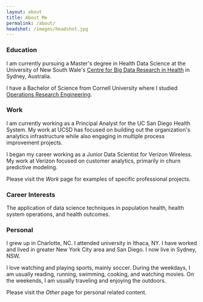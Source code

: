 ```yaml
---
layout: about
title: About Me
permalink: /about/
headshot: /images/headshot.jpg
---
```


### Education

I am currently pursuing a Master's degree in Health Data Science at the University of New South Wale's [Centre for Big Data Research in Health](https://cbdrh.med.unsw.edu.au/) in Sydney, Australia. 

I have a Bachelor of Science from Cornell University where I studied [Operations Research Engineering](https://www.orie.cornell.edu/orie).


### Work

I am currently working as a Principal Analyst for the UC San Diego Health System. My work at UCSD has focused on building out the organization's analytics infrastructure while also engaging in multiple process improvement projects. 

I began my career working as a Junior Data Scientist for Verizon Wireless. My work at Verizon focused on customer analytics, primarily in churn predictive modeling.

Please visit the *Work* page for examples of specific professional projects. 

 
### Career Interests

The application of data science techniques in population health, health system operations, and health outcomes.  

### Personal

I grew up in Charlotte, NC. I attended university in Ithaca, NY.  I have worked and lived in greater New York City area and San Diego. I now live in Sydney, NSW.  

I love watching and playing sports, mainly soccer. During the weekdays, I am usually reading, running, swimming, cooking, and watching movies.  On the weekends, I am usually traveling and enjoying the outdoors.  

Please visit the *Other* page for personal related content. 


